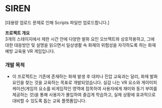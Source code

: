 # SIREN

[대용량 업로드 문제로 인해 Scripts 파일만 업로드합니다.]

**프로젝트 개요**<br>
3개의 스테이지에서 제한 시간 안에 다양한 발화 요인 오브젝트와 상호작용하고, 그에 대한 대응방안 및 설명을 읽으면서 일상생활 속 화재의 위험성을 자각하도록 하는 화재 예방 교육용 VR 게임입니다.

### **개발 목적**
- 이 프로젝트는 기존에 존재하는 화재 발생 후 대피나 진압 교육과는 달리, 화재 발화 요인을 찾는 것을 교육하는 목표로 개발되었습니다. 실감 나는 VR 요소와 게이미피케이션(게임의 요소를 비게임적인 영역에 접목하여 사용자에게 재미와 동기 부여를 제공하는 것)을 통해 사용자가 몰입하여 즐겁게 학습하고, 실제 상황에 효과적으로 대비할 수 있도록 돕는 교육 플랫폼입니다.
